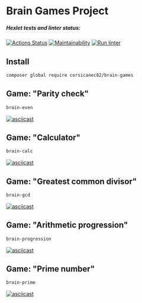 # Brain Games Project

##### Hexlet tests and linter status:
[![Actions Status](https://github.com/toridnc/php-project-lvl1/workflows/hexlet-check/badge.svg)](https://github.com/toridnc/php-project-lvl1/actions) [![Maintainability](https://api.codeclimate.com/v1/badges/a99a88d28ad37a79dbf6/maintainability)](https://codeclimate.com/github/codeclimate/codeclimate/maintainability) [![Run linter](https://github.com/toridnc/php-project-lvl1/actions/workflows/run-linter.yml/badge.svg)](https://github.com/toridnc/php-project-lvl1/actions)

## Install
```sh
composer global require corsicanec82/brain-games
```

## Game: "Parity check"
```sh
brain-even
```

[![asciicast](https://asciinema.org/a/464796.svg)](https://asciinema.org/a/464796)

## Game: "Calculator"
```sh
brain-calc
```

[![asciicast](https://asciinema.org/a/464797.svg)](https://asciinema.org/a/464797)

## Game: "Greatest common divisor"
```sh
brain-gcd
```

[![asciicast](https://asciinema.org/a/464798.svg)](https://asciinema.org/a/464798)

## Game: "Arithmetic progression"
```sh
brain-progression
```

[![asciicast](https://asciinema.org/a/464801.svg)](https://asciinema.org/a/464801)

## Game: "Prime number"
```sh
brain-prime
```

[![asciicast](https://asciinema.org/a/464802.svg)](https://asciinema.org/a/464802)